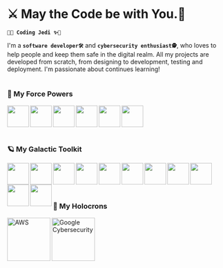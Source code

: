 # ⚔️ May the Code be with You.🥋

**`🥋✨ Coding Jedi ✨🥋`**

I'm a **`software developer🛠`** and **`cybersecurity enthusiast🕵️`**, who loves to help people and keep them safe in the digital realm. All my projects are developed from scratch, from designing to development, testing and deployment. I'm passionate about continues learning! 
<br/>

#

### 🌌 My Force Powers

<img src="https://cdn.jsdelivr.net/gh/devicons/devicon/icons/csharp/csharp-plain.svg" align="left" style="padding-rigth:50px;" width="50px" />
<img src="https://cdn.jsdelivr.net/gh/devicons/devicon/icons/javascript/javascript-plain.svg" align="left" style="padding-rigth:50px;" width="50px" />
<img src="https://cdn.jsdelivr.net/gh/devicons/devicon/icons/typescript/typescript-plain.svg" align="left" style="padding-rigth:50px;" width="50px" />
<img src="https://cdn.jsdelivr.net/gh/devicons/devicon/icons/python/python-original.svg" align="left" style="padding-rigth:50px;" width="50px" />
<img src="https://cdn.jsdelivr.net/gh/devicons/devicon/icons/java/java-original.svg" align="left" style="padding-rigth:50px;" width="50px" />
<img src="https://cdn.jsdelivr.net/gh/devicons/devicon/icons/php/php-plain.svg" align="left" style="padding-rigth:50px;" width="50px" />
                            
<br/>
<br/>
<br/>

#

### 🪐 My Galactic Toolkit

<img src="https://cdn.jsdelivr.net/gh/devicons/devicon/icons/angularjs/angularjs-plain.svg" align="left" style="padding-rigth:50px;" width="50px"  />
<img src="https://cdn.jsdelivr.net/gh/devicons/devicon/icons/nextjs/nextjs-original.svg" align="left" style="padding-rigth:50px;" width="50px" />
<img src="https://cdn.jsdelivr.net/gh/devicons/devicon/icons/dotnetcore/dotnetcore-original.svg" align="left" style="padding-rigth:50px;" width="50px"  />
<img src="https://cdn.jsdelivr.net/gh/devicons/devicon/icons/nodejs/nodejs-original-wordmark.svg" align="left" style="padding-rigth:50px;" width="50px"  />
<img src="https://cdn.jsdelivr.net/gh/devicons/devicon@latest/icons/nestjs/nestjs-original.svg" align="left" style="padding-rigth:50px;" width="50px" />
<img src="https://cdn.jsdelivr.net/gh/devicons/devicon/icons/microsoftsqlserver/microsoftsqlserver-plain-wordmark.svg" align="left" style="padding-rigth:50px;" width="50px"  />
<img src="https://cdn.jsdelivr.net/gh/devicons/devicon/icons/mysql/mysql-original-wordmark.svg" align="left" style="padding-rigth:50px;" width="50px"  />
<img src="https://cdn.jsdelivr.net/gh/devicons/devicon/icons/postgresql/postgresql-plain-wordmark.svg" align="left" style="padding-rigth:50px;" width="50px"  />
<img src="https://cdn.jsdelivr.net/gh/devicons/devicon/icons/docker/docker-original-wordmark.svg" align="left" style="padding-rigth:50px;" width="50px"  />
  <img src="https://cdn.jsdelivr.net/gh/devicons/devicon@latest/icons/amazonwebservices/amazonwebservices-original-wordmark.svg" align="left" style="padding-rigth:50px;" width="50px" />
<img src="https://cdn.jsdelivr.net/gh/devicons/devicon/icons/azure/azure-original.svg" align="left" style="padding-rigth:50px;" width="50px" />    
          
<br/>
<br/>
<br/>

#

### 💠 My Holocrons 

<img align="left" alt="AWS" width="100px" style="padding-rigth:60px;" src="https://images.credly.com/size/680x680/images/0e284c3f-5164-4b21-8660-0d84737941bc/image.png"/>
<img align="left" alt="Google Cybersecurity" width="100px" style="padding-rigth:60px;" src="https://images.credly.com/size/680x680/images/0bf0f2da-a699-4c82-82e2-56dcf1f2e1c7/image.png"/>

<br/>
<br/>
<br/>
<br/>

#
